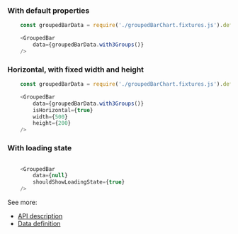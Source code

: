 ### With default properties
```js
    const groupedBarData = require('./groupedBarChart.fixtures.js').default;

    <GroupedBar
        data={groupedBarData.with3Groups()}
    />
```

### Horizontal, with fixed width and height
```js
    const groupedBarData = require('./groupedBarChart.fixtures.js').default;

    <GroupedBar
        data={groupedBarData.with3Groups()}
        isHorizontal={true}
        width={500}
        height={200}
    />
```

### With loading state
```js

    <GroupedBar
        data={null}
        shouldShowLoadingState={true}
    />
```

See more:
* [API description][APILink]
* [Data definition][DataLink]



[APILink]: http://britecharts.github.io/britecharts/module-Grouped-bar.html
[DataLink]: http://britecharts.github.io/britecharts/global.html#GroupedBarChartData__anchor
